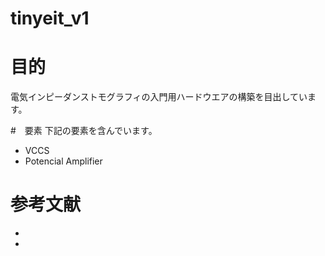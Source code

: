 # tinyeit_v1

# 目的
電気インピーダンストモグラフィの入門用ハードウエアの構築を目出しています。

#　要素
下記の要素を含んでいます。
- VCCS
- Potencial Amplifier

# 参考文献
-
-
